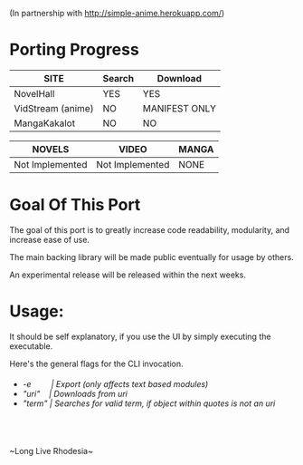 (In partnership with http://simple-anime.herokuapp.com/)


# Porting Progress

| SITE              | Search | Download      |
|-------------------|--------|---------------|
| NovelHall         | YES    | YES           |
| VidStream (anime) | NO     | MANIFEST ONLY |
| MangaKakalot      | NO     | NO            |

| NOVELS          | VIDEO           | MANGA |
|-----------------|-----------------|-------|
| Not Implemented | Not Implemented | NONE  |

# Goal Of This Port

The goal of this port is to greatly increase code readability, modularity, and increase ease of use.

The main backing library will be made public eventually for usage by others.

An experimental release will be released within the next weeks.

# Usage:
It should be self explanatory, if you use the UI by simply executing the executable.

Here's the general flags for the CLI invocation.

<h6>
<ul>
    <li>-e&nbsp;&nbsp;&nbsp;&nbsp;&nbsp;&nbsp;&nbsp;&nbsp;&nbsp;| Export (only affects text based modules)</li>
    <li>"uri"&nbsp;&nbsp;&nbsp;&nbsp;| Downloads from uri</li>
    <li>"term"&nbsp;| Searches for valid term, if object within quotes is not an uri</li>
</ul>
</h6>

<br>
<br>
~Long Live Rhodesia~